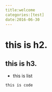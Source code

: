```yaml
---
title:welcome
categories:[test]
date:2016-06-30
---
```

# this is h2.

## this is h3.

- this is list

```
this is code
```
